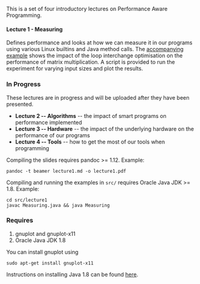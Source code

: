 This is a set of four introductory lectures on Performance Aware
Programming. 


#### Lecture 1 - Measuring 
 Defines performance and looks at how we can measure it in our programs using various Linux builtins and Java method calls. The [accompanying example](src/lecture1) shows the impact of the loop interchange optimisation on the performance of matrix multiplication. A script is provided to run the experiment for varying input sizes and plot the results.

### In Progress
These lectures are in progress and will be uploaded after they have been presented.

*  __Lecture 2 -- Algorithms__ -- the impact of smart programs on performance
   implemented
* __Lecture 3 -- Hardware__ -- the impact of the underlying hardware on the
   performance of our programs
* __Lecture 4 -- Tools__ -- how to get the most of our tools when programming

Compiling the slides requires pandoc >= 1.12. Example:

```
pandoc -t beamer lecture1.md -o lecture1.pdf
```

Compiling and running the examples in `src/` requires Oracle Java JDK >= 1.8. Example:

```
cd src/lecture1
javac Measuring.java && java Measuring
```


### Requires

1. gnuplot and gnuplot-x11
2. Oracle Java JDK 1.8

You can install gnuplot using

```
sudo apt-get install gnuplot-x11
```

Instructions on installing Java 1.8 can be found [here](http://docs.oracle.com/javase/8/docs/technotes/guides/install/install_overview.html).
